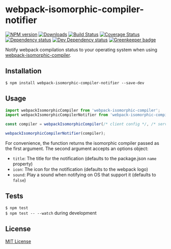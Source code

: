 # webpack-isomorphic-compiler-notifier

[![NPM version][npm-image]][npm-url] [![Downloads][downloads-image]][npm-url] [![Build Status][travis-image]][travis-url] [![Coverage Status][codecov-image]][codecov-url] [![Dependency status][david-dm-image]][david-dm-url] [![Dev Dependency status][david-dm-dev-image]][david-dm-dev-url] [![Greenkeeper badge][greenkeeper-image]][greenkeeper-url]

[npm-url]:https://npmjs.org/package/webpack-isomorphic-compiler-notifier
[npm-image]:http://img.shields.io/npm/v/webpack-isomorphic-compiler-notifier.svg
[downloads-image]:http://img.shields.io/npm/dm/webpack-isomorphic-compiler-notifier.svg
[travis-url]:https://travis-ci.org/moxystudio/webpack-isomorphic-compiler-notifier
[travis-image]:http://img.shields.io/travis/moxystudio/webpack-isomorphic-compiler-notifier/master.svg
[codecov-url]:https://codecov.io/gh/moxystudio/webpack-isomorphic-compiler-notifier
[codecov-image]:https://img.shields.io/codecov/c/github/moxystudio/webpack-isomorphic-compiler-notifier/master.svg
[david-dm-url]:https://david-dm.org/moxystudio/webpack-isomorphic-compiler-notifier
[david-dm-image]:https://img.shields.io/david/moxystudio/webpack-isomorphic-compiler-notifier.svg
[david-dm-dev-url]:https://david-dm.org/moxystudio/webpack-isomorphic-compiler-notifier?type=dev
[david-dm-dev-image]:https://img.shields.io/david/dev/moxystudio/webpack-isomorphic-compiler-notifier.svg
[greenkeeper-image]:https://badges.greenkeeper.io/moxystudio/webpack-isomorphic-compiler-notifier.svg
[greenkeeper-url]:https://greenkeeper.io

Notify webpack compilation status to your operating system when using [webpack-isomorphic-compiler](https://github.com/moxystudio/webpack-isomorphic-compiler).


## Installation

`$ npm install webpack-isomorphic-compiler-notifier --save-dev`


## Usage

```js
import webpackIsomorphicCompiler from 'webpack-isomorphic-compiler';
import webpackIsomorphicCompilerNotifier from 'webpack-isomorphic-compiler-notifier';

const compiler = webpackIsomorphicCompiler(/* client config */, /* server config */);

webpackIsomorphicCompilerNotifier(compiler);
```

For convenience, the function returns the isomorphic compiler passed as the first argument.
The second argument accepts an options object:

- `title`: The title for the notification (defaults to the package.json `name` property)
- `icon`: The icon for the notification (defaults to the webpack logo)
- `sound`: Play a sound when notifying on OS that support it (defaults to `false`)


## Tests

`$ npm test`   
`$ npm test -- --watch` during development


## License

[MIT License](http://opensource.org/licenses/MIT)
